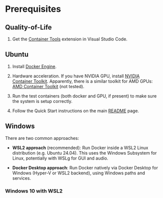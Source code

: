 # Prerequisites

## Quality-of-Life
1. Get the [Container Tools](https://code.visualstudio.com/docs/containers/overview) extension in Visual Studio Code.

## Ubuntu
1. Install [Docker Engine](https://docs.docker.com/engine/install/ubuntu/).
2. Hardware acceleration. If you have NVIDIA GPU, install 
[NVIDIA Container Toolkit](https://docs.nvidia.com/datacenter/cloud-native/container-toolkit/latest/install-guide.html). Apparently, there is a similar toolkit for AMD GPUs: 
[AMD Container Toolkit](https://instinct.docs.amd.com/projects/container-toolkit/en/latest/index.html) (not tested).

3. Run the test containers (both docker and GPU, if present) to make sure the system is setup correctly.
4. Follow the Quick Start instructions on the main [README](../README.md) page.

## Windows
There are two common approaches:

* **WSL2 approach** (recommended): Run Docker inside a WSL2 Linux distribution (e.g. Ubuntu 24.04).
This uses the Windows Subsystem for Linux, potentially with WSLg for GUI and audio.

* **Docker Desktop approach**: Run Docker natively via Docker Desktop for Windows 
(Hyper-V or WSL2 backend), using Windows paths and services.

### Windows 10 with WSL2
